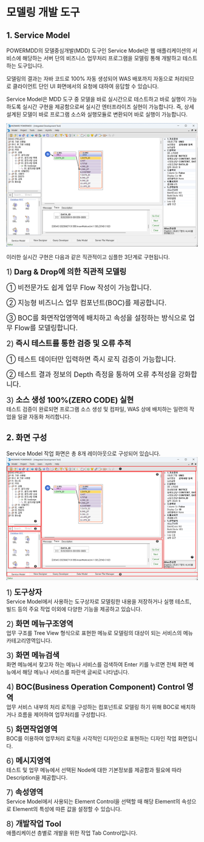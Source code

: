 # 모델링 개발 도구

## 1. Service Model
POWERMDD의 모델중심개발(MDD) 도구인 Service Model은 웹 애플리케이션의 서비스에 해당하는 서버 단의 비즈니스 업무처리 프로그램을 모델링 통해 개발하고 테스트하는 도구입니다.

모델링의 결과는 자바 코드로 100% 자동 생성되어 WAS 배포까지 자동으로 처리되므로 클라이언트 단인 UI 화면에서의 요청에 대하여 응답할 수 있습니다.

Service Model은 MDD 도구 중 모델을 바로 실시간으로 테스트하고 바로 실행이 가능하도록 실시간 구현을 제공함으로써 실시간 엔터프라이즈 실현이 가능합니다. 즉, 상세 설계된 모델이 바로 프로그램 소스와 실행모듈로 변환되어 바로 실행이 가능합니다.

<img src="../../.vuepress/public/documentation/service-model/Intro/Service-Model/ServiceModel.png"> <br/>

이러한 실시간 구현은 다음과 같은 직관적이고 심플한 3단계로 구현됩니다. <br/>

<span class="font20">1)</span><b class="font20"> Darg & Drop에 의한 직관적 모델링 </b> <br/>

<span class="font18">① 비전문가도 쉽게 업무 Flow 작성이 가능합니다.</span><br/>

<span class="font18">② 지능형 비즈니스 업무 컴포넌트(BOC)를 제공합니다.</span><br/>

<span class="font18">③ BOC를 화면작업영역에 배치하고 속성을 설정하는 방식으로 업무 Flow를 모델링합니다.</span><br/>


<span class="font20">2)</span><b class="font20"> 즉시 테스트를 통한 검증 및 오류 추적 </b> <br/>

<span class="font18">① 테스트 데이터만 입력하면 즉시 로직 검증이 가능합니다.</span><br/>

<span class="font18">② 테스트 결과 정보의 Depth 측정을 통하여 오류 추적성을 강화합니다.</span><br/>

<span class="font20">3)</span><b class="font20"> 소스 생성 100%(ZERO CODE) 실현</b> <br/>
테스트 검증이 완료되면 프로그램 소스 생성 및 컴파일, WAS 상에 배치하는 일련의 작업을 일괄 자동화 처리합니다.

## 2. 화면 구성
Service Model 작업 화면은 총 8개 레이아웃으로 구성되어 있습니다. <br/>
<img src="../../.vuepress/public/documentation/service-model/Intro/Screen/ScreenStructure.png"> <br/>

<span class="font20">1)</span><b class="font20"> 도구상자 </b> <br/>
Service Model에서 사용하는 도구상자로 모델링한 내용을 저장하거나 실행 테스트, 빌드 등의 주요 작업 이외에 다양한 기능을 제공하고 있습니다.

<span class="font20">2)</span><b class="font20"> 화면 메뉴구조영역 </b> <br/>
업무 구조를 Tree View 형식으로 표현한 메뉴로 모델링의 대상이 되는 서비스의 메뉴 카테고리영역입니다.

<span class="font20">3)</span><b class="font20"> 화면 메뉴검색 </b> <br/>
화면 메뉴에서 찾고자 하는 메뉴나 서비스를 검색하여 Enter 키를 누르면 전체 화면 메뉴에서 해당 메뉴나 서비스를 파란색 글씨로 나타냅니다.

<span class="font20">4)</span><b class="font20"> BOC(Business Operation Component) Control 영역 </b> <br/>
업무 서비스 내부의 처리 로직을 구성하는 컴포넌트로 모델링 하기 위해 BOC로 배치하거나 흐름을 제어하여 업무처리를 구성합니다.

<span class="font20">5)</span><b class="font20"> 화면작업영역 </b> <br/>
BOC를 이용하여 업무처리 로직을 시각적인 디자인으로 표현하는 디자인 작업 화면입니다.

<span class="font20">6)</span><b class="font20"> 메시지영역 </b> <br/>
테스트 및 업무 메뉴에서 선택된 Node에 대한 기본정보를 제공함과 필요에 따라 Description을 제공합니다.

<span class="font20">7)</span><b class="font20"> 속성영역 </b> <br/>
Service Model에서 사용되는 Element Control을 선택할 때 해당 Element의 속성으로 Element의 특성에 따른 값을 설정할 수 있습니다.

<span class="font20">8)</span><b class="font20"> 개발작업 Tool </b> <br/>
애플리케이션 층별로 개발을 위한 작업 Tab Control입니다.

<style type='text/css'>
  [class*="boxBorder"] { border: 1px solid #bbb; }
  [class*="font20"] { font-size: 20px }
  [class*="font18"] { font-size: 18px }
  [class="spanBtn"] { border: 1px solid #bbb;border-radius: 4px;padding: 3px;background:white; color:dimgrey; }
  [class="spanEx2"] { font-size: 18px; color: #00a4ff; }
  [class="spanEx"] { color: #00a4ff; }
  [class="fontB"] { color: rgb(106, 139, 173); font-size:18px }
</style>